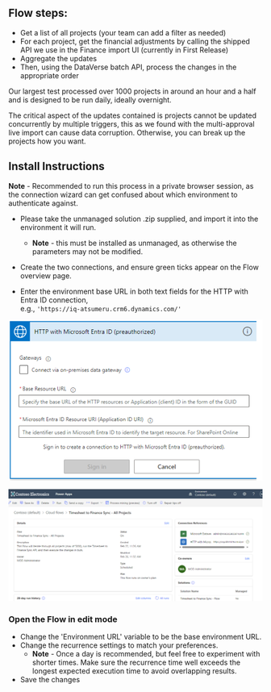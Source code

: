 ## Flow steps:

- Get a list of all projects (your team can add a filter as needed)
- For each project, get the financial adjustments by calling the shipped API we use in the Finance import UI (currently in First Release)
- Aggregate the updates
- Then, using the DataVerse batch API, process the changes in the appropriate order

Our largest test processed over 1000 projects in around an hour and a half and is designed to be run daily, ideally overnight.

The critical aspect of the updates contained is projects cannot be updated concurrently by multiple triggers, this as we found with the multi-approval live import can cause data corruption. Otherwise, you can break up the projects how you want.

## Install Instructions

**Note** - Recommended to run this process in a private browser session, as the connection wizard can get confused about which environment to authenticate against.

- Please take the unmanaged solution .zip supplied, and import it into the environment it will run.
  - **Note** - this must be installed as unmanaged, as otherwise the parameters may not be modified.

- Create the two connections, and ensure green ticks appear on the Flow overview page.
- Enter the environment base URL in both text fields for the HTTP with Entra ID connection,  
  e.g., `'https://iq-atsumeru.crm6.dynamics.com/'`

![Example of Entra ID connection setup](images/1.png)

![Example of connected Flow ready to run](images/2.png)


### Open the Flow in edit mode

- Change the 'Environment URL' variable to be the base environment URL.
- Change the recurrence settings to match your preferences.
  - **Note** - Once a day is recommended, but feel free to experiment with shorter times. Make sure the recurrence time well exceeds the longest expected execution time to avoid overlapping results.
- Save the changes

